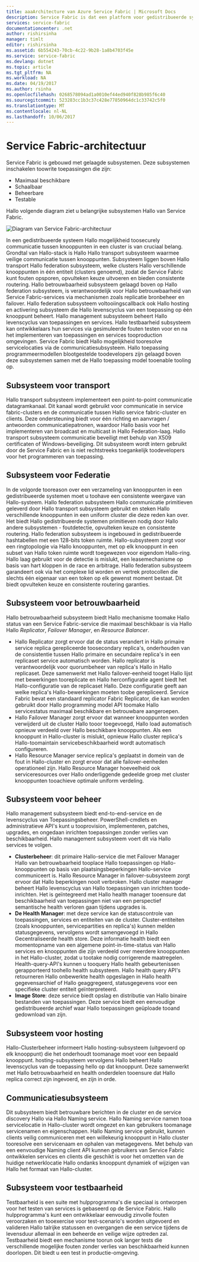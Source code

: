 ```yaml
---
title: aaaArchitecture van Azure Service Fabric | Microsoft Docs
description: Service Fabric is dat een platform voor gedistribueerde systemen gebruikt toobuild schaalbare, betrouwbare en gemakkelijk te beheren toepassingen voor Hallo cloud. In dit artikel wordt Hallo-architectuur van Service Fabric.
services: service-fabric
documentationcenter: .net
author: rishirsinha
manager: timlt
editor: rishirsinha
ms.assetid: 6b554243-70cb-4c22-9b28-1a8b4703f45e
ms.service: service-fabric
ms.devlang: dotnet
ms.topic: article
ms.tgt_pltfrm: NA
ms.workload: NA
ms.date: 04/19/2017
ms.author: rsinha
ms.openlocfilehash: 0268578094ad1a0010ef44ed940f828b985f6c40
ms.sourcegitcommit: 523283cc1b3c37c428e77850964dc1c33742c5f0
ms.translationtype: MT
ms.contentlocale: nl-NL
ms.lasthandoff: 10/06/2017
---
```

# <a name="service-fabric-architecture"></a>Service Fabric-architectuur
Service Fabric is gebouwd met gelaagde subsystemen. Deze subsystemen inschakelen toowrite toepassingen die zijn:

* Maximaal beschikbare
* Schaalbaar
* Beheerbare
* Testable

Hallo volgende diagram ziet u belangrijke subsystemen Hallo van Service Fabric.

![Diagram van Service Fabric-architectuur](media/service-fabric-architecture/service-fabric-architecture.png)

In een gedistribueerde systeem Hallo mogelijkheid toosecurely communicatie tussen knooppunten in een cluster is van cruciaal belang. Grondtal van Hallo-stack is Hallo Hallo transport subsysteem waarmee veilige communicatie tussen knooppunten. Subsysteem liggen boven Hallo transport Hallo federation subsysteem, welke clusters Hallo verschillende knooppunten in één entiteit (clusters genoemd), zodat de Service Fabric kunt fouten opsporen, opvulteken keuze uitvoeren en bieden consistente routering. Hallo betrouwbaarheid subsysteem gelaagd boven op Hallo federation subsysteem, is verantwoordelijk voor Hallo betrouwbaarheid van Service Fabric-services via mechanismen zoals replicatie bronbeheer en failover. Hallo federation subsysteem voltooiingscallback ook Hallo hosting en activering subsysteem die Hallo levenscyclus van een toepassing op één knooppunt beheert. Hallo management subsysteem beheert Hallo levenscyclus van toepassingen en services. Hallo testbaarheid subsysteem kan ontwikkelaars hun services via gesimuleerde fouten testen voor en na het implementeren van toepassingen en services tooproduction omgevingen. Service Fabric biedt Hallo mogelijkheid tooresolve servicelocaties via de communicatiesubsysteem. Hallo toepassing programmeermodellen blootgestelde toodevelopers zijn gelaagd boven deze subsystemen samen met de Hallo toepassing model tooenable tooling op.

## <a name="transport-subsystem"></a>Subsysteem voor transport
Hallo transport subsysteem implementeert een point-to-point communicatie datagramkanaal. Dit kanaal wordt gebruikt voor communicatie in service fabric-clusters en de communicatie tussen Hallo service fabric-cluster en clients. Deze ondersteuning biedt voor één richting en aanvragen / antwoorden communicatiepatronen, waardoor Hallo basis voor het implementeren van broadcast en multicast in Hallo Federation-laag. Hallo transport subsysteem communicatie beveiligt met behulp van X509 certificaten of Windows-beveiliging. Dit subsysteem wordt intern gebruikt door de Service Fabric en is niet rechtstreeks toegankelijk toodevelopers voor het programmeren van toepassing.

## <a name="federation-subsystem"></a>Subsysteem voor Federatie
In de volgorde tooreason over een verzameling van knooppunten in een gedistribueerde systemen moet u toohave een consistente weergave van Hallo-systeem. Hallo federation subsysteem Hallo communicatie primitieven geleverd door Hallo transport subsysteem gebruikt en steken Hallo verschillende knooppunten in een uniform cluster die deze reden kan over. Het biedt Hallo gedistribueerde systemen primitieven nodig door Hallo andere subsystemen - foutdetectie, opvulteken keuze en consistente routering. Hallo federation subsysteem is ingebouwd in gedistribueerde hashtabellen met een 128-bits token ruimte. Hallo-subsysteem zorgt voor een ringtopologie via Hallo knooppunten, met op elk knooppunt in een subset van Hallo token ruimte wordt toegewezen voor eigendom Hallo-ring. Hallo laag gebruikt voor de detectie is mislukt, een leasemechanisme op basis van hart kloppen in de race en arbitrage. Hallo federation subsysteem garandeert ook via het complexe lid worden en vertrek protocollen die slechts één eigenaar van een token op elk gewenst moment bestaat. Dit biedt opvulteken keuze en consistente routering garanties.

## <a name="reliability-subsystem"></a>Subsysteem voor betrouwbaarheid
Hallo betrouwbaarheid subsysteem biedt Hallo mechanisme toomake Hallo status van een Service Fabric-service die maximaal beschikbaar is via Hallo Hallo *Replicator*, *Failover Manager*, en  *Resource Balancer*.

* Hallo Replicator zorgt ervoor dat de status verandert in Hallo primaire service replica gerepliceerde toosecondary replica's, onderhouden van de consistentie tussen Hallo primaire en secundaire replica's in een replicaset service automatisch worden. Hallo replicator is verantwoordelijk voor quorumbeheer van replica's Hallo in Hallo replicaset. Deze samenwerkt met Hallo failover-eenheid tooget Hallo lijst met bewerkingen tooreplicate en Hallo herconfiguratie agent biedt het Hallo-configuratie van de replicaset Hallo. Deze configuratie geeft aan welke replica's Hallo-bewerkingen moeten toobe gerepliceerd. Service Fabric bevat een standaard replicator Fabric Replicator, die kan worden gebruikt door Hallo programming model API toomake Hallo servicestatus maximaal beschikbare en betrouwbare aangeroepen.
* Hallo Failover Manager zorgt ervoor dat wanneer knooppunten worden verwijderd uit de cluster Hallo tooor toegevoegd, Hallo load automatisch opnieuw verdeeld over Hallo beschikbare knooppunten. Als een knooppunt in Hallo-cluster is mislukt, opnieuw Hallo cluster replica's Hallo-toomaintain servicebeschikbaarheid wordt automatisch configureren.
* Hallo Resource Manager service replica's geplaatst in domein van de fout in Hallo-cluster en zorgt ervoor dat alle failover-eenheden operationeel zijn. Hallo Resource Manager hoeveelheid ook serviceresources over Hallo onderliggende gedeelde groep met cluster knooppunten tooachieve optimale uniform verdeling.

## <a name="management-subsystem"></a>Subsysteem voor beheer
Hallo management subsysteem biedt end-to-end-service en de levenscyclus van Toepassingsbeheer. PowerShell-cmdlets en administratieve API's kunt u tooprovision, implementeren, patches, upgrades, en ongedaan inrichten toepassingen zonder verlies van beschikbaarheid. Hallo management subsysteem voert dit via Hallo services te volgen.

* **Clusterbeheer**: dit primaire Hallo-service die met Failover Manager Hallo van betrouwbaarheid tooplace Hallo toepassingen op Hallo-knooppunten op basis van plaatsingsbeperkingen Hallo-service communiceert is. Hallo Resource Manager in failover-subsysteem zorgt ervoor dat Hallo beperkingen nooit verbroken. Hallo cluster manager beheert Hallo levenscyclus van Hallo toepassingen van inrichten toode-inrichten. Het is geïntegreerd met Hallo health manager tooensure dat beschikbaarheid van toepassingen niet van een perspectief semantische health verloren gaan tijdens upgrades is.
* **De Health Manager**: met deze service kan de statuscontrole van toepassingen, services en entiteiten van de cluster. Cluster-entiteiten (zoals knooppunten, servicepartities en replica's) kunnen melden statusgegevens, vervolgens wordt samengevoegd in Hallo Gecentraliseerde health store. Deze informatie health biedt een momentopname van een algemene point-in-time-status van Hallo services en knooppunten die zijn verdeeld over meerdere knooppunten in het Hallo-cluster, zodat u tootake nodig corrigerende maatregelen. Health-query-API's kunnen u tooquery Hallo health gebeurtenissen gerapporteerd toohello health subsysteem. Hallo health query API's retourneren Hallo onbewerkte health opgeslagen in Hallo health gegevensarchief of Hallo geaggregeerd, statusgegevens voor een specifieke cluster entiteit geïnterpreteerd.
* **Image Store**: deze service biedt opslag en distributie van Hallo binaire bestanden van toepassingen. Deze service biedt een eenvoudige gedistribueerde archief waar Hallo toepassingen geüploade tooand gedownload van zijn.

## <a name="hosting-subsystem"></a>Subsysteem voor hosting
Hallo-Clusterbeheer informeert Hallo hosting-subsysteem (uitgevoerd op elk knooppunt) die het onderhoudt toomanage moet voor een bepaald knooppunt. hosting-subsysteem vervolgens Hallo beheert Hallo levenscyclus van de toepassing hello op dat knooppunt. Deze samenwerkt met Hallo betrouwbaarheid en health onderdelen tooensure dat Hallo replica correct zijn ingevoerd, en zijn in orde.

## <a name="communication-subsystem"></a>Communicatiesubsysteem
Dit subsysteem biedt betrouwbare berichten in de cluster en de service discovery Hallo via Hallo Naming service. Hallo Naming service namen tooa servicelocatie in Hallo-cluster wordt omgezet en kan gebruikers toomanage servicenamen en eigenschappen. Hallo Naming service gebruikt, kunnen clients veilig communiceren met een willekeurig knooppunt in Hallo cluster tooresolve een servicenaam en ophalen van metagegevens. Met behulp van een eenvoudige Naming client API kunnen gebruikers van Service Fabric ontwikkelen services en clients die geschikt is voor het omzetten van de huidige netwerklocatie Hallo ondanks knooppunt dynamiek of wijzigen van Hallo het formaat van Hallo-cluster.

## <a name="testability-subsystem"></a>Subsysteem voor testbaarheid
Testbaarheid is een suite met hulpprogramma's die speciaal is ontworpen voor het testen van services is gebaseerd op de Service Fabric. Hallo hulpprogramma's kunt een ontwikkelaar eenvoudig zinvolle fouten veroorzaken en tooexercise voor test-scenario's worden uitgevoerd en valideren Hallo talrijke statussen en overgangen die een service tijdens de levensduur allemaal in een beheerde en veilige wijze optreden zal. Testbaarheid biedt een mechanisme toorun ook langer tests die verschillende mogelijke fouten zonder verlies van beschikbaarheid kunnen doorlopen. Dit biedt u een test in productie-omgeving.

